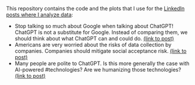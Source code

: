 This repository contains the code and the plots that I use for the [LinkedIn posts where I analyze data](https://www.linkedin.com/in/emilio-l/recent-activity/shares/):

- Stop talking so much about Google when talking about ChatGPT! ChatGPT is not a substitute for Google. Instead of comparing them, we should think about what ChatGPT can and could do. [(link to post)](https://www.linkedin.com/feed/update/urn:li:activity:7032045940001705985/)
- Americans are very worried about the risks of data collection by companies. Companies should mitigate social acceptance risk. [(link to post)](https://www.linkedin.com/posts/emilio-l_risks-data-publicopinion-activity-7041452936568180736-GhC5/?utm_source=share&utm_medium=member_desktop)
- Many people are polite to ChatGPT. Is this more generally the case with AI-powered #technologies? Are we humanizing those technologies? [(link to post)](https://www.linkedin.com/posts/emilio-l_chatgpt-ai-technologies-activity-7051962891687636992-2dl-?utm_source=share&utm_medium=member_desktop)
